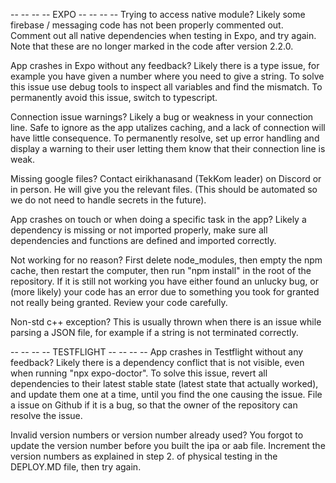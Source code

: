 -- -- -- -- EXPO -- -- -- --
Trying to access native module?
Likely some firebase / messaging code has not been properly commented out.
Comment out all native dependencies when testing in Expo, and try again.
Note that these are no longer marked in the code after version 2.2.0.

App crashes in Expo without any feedback?
Likely there is a type issue, for example you have given a number where you need
to give a string. To solve this issue use debug tools to inspect all variables
and find the mismatch. To permanently avoid this issue, switch to typescript.

Connection issue warnings?
Likely a bug or weakness in your connection line. Safe to ignore as the app
utalizes caching, and a lack of connection will have little consequence. To
permanently resolve, set up error handling and display a warning to their user
letting them know that their connection line is weak.

Missing google files?
Contact eirikhanasand (TekKom leader) on Discord or in person. He will give you
the relevant files. (This should be automated so we do not need to handle
secrets in the future).

App crashes on touch or when doing a specific task in the app?
Likely a dependency is missing or not imported properly, make sure all
dependencies and functions are defined and imported correctly.

Not working for no reason?
First delete node_modules, then empty the npm cache, then restart the computer,
then run "npm install" in the root of the repository. If it is still not working
you have either found an unlucky bug, or (more likely) your code has an error
due to something you took for granted not really being granted. Review your code
carefully.

Non-std c++ exception?
This is usually thrown when there is an issue while parsing a JSON file, for
example if a string is not terminated correctly.

-- -- -- -- TESTFLIGHT -- -- -- --
App crashes in Testflight without any feedback?
Likely there is a dependency conflict that is not visible, even when running
"npx expo-doctor". To solve this issue, revert all dependencies to their latest
stable state (latest state that actually worked), and update them one at a time,
until you find the one causing the issue. File a issue on Github if it is a bug,
so that the owner of the repository can resolve the issue.

Invalid version numbers or version number already used?
You forgot to update the version number before you built the ipa or aab file.
Increment the version numbers as explained in step 2. of physical testing in the
DEPLOY.MD file, then try again.
